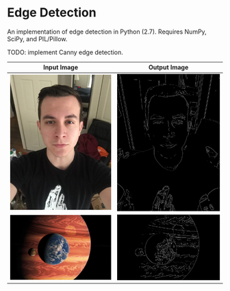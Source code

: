 # Edge Detection

An implementation of edge detection in Python (2.7).
Requires NumPy, SciPy, and PIL/Pillow.

TODO: implement Canny edge detection.

| Input Image | Output Image |
| :---: | :---: |
| ![Input](https://github.com/jessrenteria/edge_detection/blob/master/media/in0.jpg) | ![Output](https://github.com/jessrenteria/edge_detection/blob/master/media/out0.png) |
| ![Input](https://github.com/jessrenteria/edge_detection/blob/master/media/in1.jpg) | ![Output](https://github.com/jessrenteria/edge_detection/blob/master/media/out1.png) |

